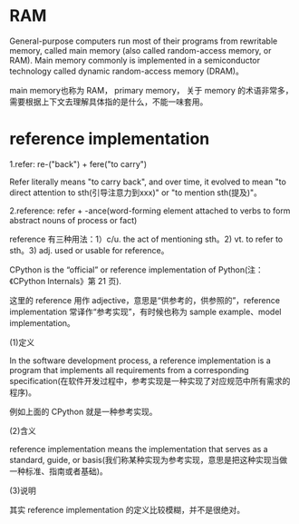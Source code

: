 # RAM

General-purpose computers run most of their programs from rewritable memory, called main memory (also called random-access memory, or RAM). Main memory commonly is implemented in a semiconductor technology called dynamic random-access memory (DRAM)。

main memory也称为 RAM， primary memory， 关于 memory 的术语非常多，需要根据上下文去理解具体指的是什么，不能一味套用。

# reference implementation

1.refer: re-("back") + fere("to carry")

Refer literally means "to carry back", and over time, it evolved to mean "to direct attention to sth(引导注意力到xxx)" or "to mention sth(提及)"。

2.reference: refer + -ance(word-forming element attached to verbs to form abstract nouns of process or fact)

reference 有三种用法：1）c/u. the act of mentioning sth。2) vt. to refer to sth。3) adj. used or usable for reference。

CPython is the “official” or reference implementation of Python(注：《CPython Internals》第 21 页).

这里的 reference 用作 adjective，意思是“供参考的，供参照的”，reference implementation 常译作“参考实现”，有时候也称为 sample example、model implementation。

(1)定义

In the software development process, a reference implementation is a program that implements all requirements from a corresponding specification(在软件开发过程中，参考实现是一种实现了对应规范中所有需求的程序)。

例如上面的 CPython 就是一种参考实现。

(2)含义

reference implementation means the implementation that serves as a standard, guide, or basis(我们称某种实现为参考实现，意思是把这种实现当做一种标准、指南或者基础)。

(3)说明

其实 reference implementation 的定义比较模糊，并不是很绝对。